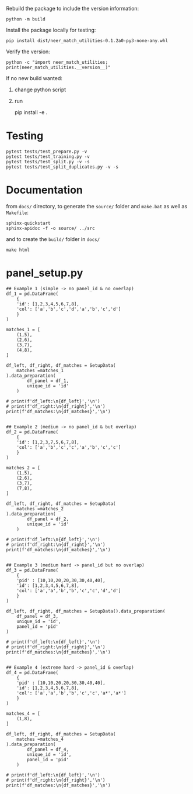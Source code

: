 Rebuild the package to include the version information:

	python -m build

Install the package locally for testing:

	pip install dist/neer_match_utilities-0.1.2a0-py3-none-any.whl

Verify the version:

	python -c "import neer_match_utilities; print(neer_match_utilities.__version__)"


If no new build wanted:

1. change python script
2. run

	pip install -e .



# Testing

	pytest tests/test_prepare.py -v
	pytest tests/test_training.py -v
	pytest tests/test_split.py -v -s
	pytest tests/test_split_duplicates.py -v -s


# Documentation

from `docs/` directory, to generate the `source/` folder and `make.bat` as well as `Makefile`:

	sphinx-quickstart
	sphinx-apidoc -f -o source/ ../src   

and to create the `build/` folder in `docs/`

	make html      



# panel_setup.py


	## Example 1 (simple -> no panel_id & no overlap)
	df_1 = pd.DataFrame(
		{
		'id': [1,2,3,4,5,6,7,8],
		'col': ['a','b','c','d','a','b','c','d']
		}
	)

	matches_1 = [
		(1,5),
		(2,6),
		(3,7),
		(4,8),
	]

	df_left, df_right, df_matches = SetupData(
		matches =matches_1
	).data_preparation(
			df_panel = df_1,
			unique_id = 'id'
		)

	# print(f'df_left:\n{df_left}','\n')
	# print(f'df_right:\n{df_right}','\n')
	print(f'df_matches:\n{df_matches}','\n')


	## Example 2 (medium -> no panel_id & but overlap)
	df_2 = pd.DataFrame(
		{
		'id': [1,2,3,7,5,6,7,8],
		'col': ['a','b','c','c','a','b','c','c']
		}
	)

	matches_2 = [
		(1,5),
		(2,6),
		(3,7),
		(7,8),
	]

	df_left, df_right, df_matches = SetupData(
		matches =matches_2
	).data_preparation(
			df_panel = df_2,
			unique_id = 'id'
		)

	# print(f'df_left:\n{df_left}','\n')
	# print(f'df_right:\n{df_right}','\n')
	print(f'df_matches:\n{df_matches}','\n')


	## Example 3 (medium hard -> panel_id but no overlap)
	df_3 = pd.DataFrame(
		{
		'pid' : [10,10,20,20,30,30,40,40],
		'id': [1,2,3,4,5,6,7,8],
		'col': ['a','a','b','b','c','c','d','d']
		}
	)

	df_left, df_right, df_matches = SetupData().data_preparation(
		df_panel = df_3,
		unique_id = 'id',
		panel_id = 'pid'
	)

	# print(f'df_left:\n{df_left}','\n')
	# print(f'df_right:\n{df_right}','\n')
	print(f'df_matches:\n{df_matches}','\n')


	## Example 4 (extreme hard -> panel_id & overlap)
	df_4 = pd.DataFrame(
		{
		'pid' : [10,10,20,20,30,30,40,40],
		'id': [1,2,3,4,5,6,7,8],
		'col': ['a','a','b','b','c','c','a*','a*']
		}
	)

	matches_4 = [
		(1,8),
	]

	df_left, df_right, df_matches = SetupData(
		matches =matches_4
	).data_preparation(
			df_panel = df_4,
			unique_id = 'id',
			panel_id = 'pid'
		)

	# print(f'df_left:\n{df_left}','\n')
	# print(f'df_right:\n{df_right}','\n')
	print(f'df_matches:\n{df_matches}','\n')

